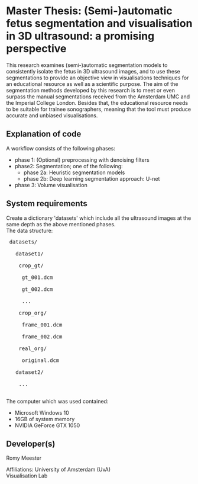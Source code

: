 # Master Thesis: (Semi-)automatic fetus segmentation and visualisation in 3D ultrasound: a promising perspective
This research examines (semi-)automatic segmentation models to consistently isolate the fetus in 3D ultrasound images, and to use these segmentations to provide an objective view in visualisations techniques for an educational resource as well as a scientific purpose. The aim of the segmentation methods developed by this research is to meet or even surpass the manual segmentations received from the Amsterdam UMC and the Imperial College London. Besides that, the educational resource needs to be suitable for trainee sonographers, meaning that the tool must produce accurate and unbiased visualisations.

## Explanation of code
A workflow consists of the following phases: 
- phase 1: (Optional) preprocessing with denoising filters
- phase2: Segmentation; one of the following:
  - phase 2a: Heuristic segmentation models
  - phase 2b: Deep learning segmentation approach: U-net
- phase 3: Volume visualisation

## System requirements 
Create a dictionary 'datasets' which include all the ultrasound images at the same depth as the above mentioned phases. <br/>
The data structure: 
<pre>
 datasets/ <br/>
   dataset1/ <br/>
    crop_gt/<br/>
     gt_001.dcm<br/>
     gt_002.dcm<br/>
     ...<br/>
    crop_org/<br/>
     frame_001.dcm<br/>
     frame_002.dcm<br/>
    real_org/<br/>
     original.dcm<br/>
   dataset2/<br/>
    ...<br/>
</pre> 


The computer which was used contained: 
- Microsoft Windows 10
- 16GB of system memory
- NVIDIA GeForce GTX 1050 

## Developer(s)
Romy Meester

Affiliations: University of Amsterdam (UvA)<br/>
Visualisation Lab
